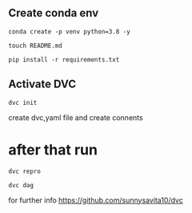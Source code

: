 ## Create conda env

````
conda create -p venv python=3.8 -y
````
````
touch README.md
````
````
pip install -r requirements.txt
````

## Activate DVC
````
dvc init
````

create dvc,yaml file and create connents

# after that run 

````
dvc repro
````

````
dvc dag
````

for further info https://github.com/sunnysavita10/dvc